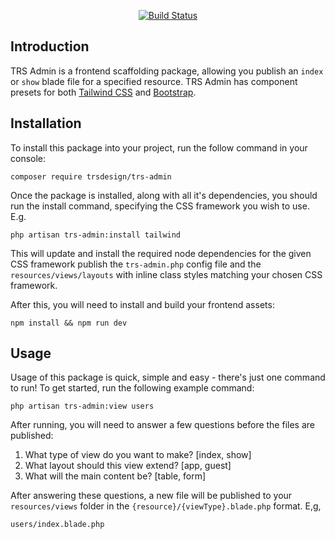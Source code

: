 <p align="center">
    <a href="https://github.com/trsdesign/trs-admin-dev/actions">
        <img src="https://github.com/trsdesign/trs-admin-dev/workflows/tests/badge.svg" alt="Build Status">
    </a>
</p>

## Introduction

TRS Admin is a frontend scaffolding package, allowing you publish an `index` or `show` blade file for a specified resource. TRS Admin has component presets for both [Tailwind CSS](https://tailwindcss.com) and [Bootstrap](http://getbootstrap.com).

## Installation

To install this package into your project, run the follow command in your console:

```
composer require trsdesign/trs-admin
```

Once the package is installed, along with all it's dependencies, you should run the install command, specifying the CSS framework you wish to use. E.g.

```
php artisan trs-admin:install tailwind
```

This will update and install the required node dependencies for the given CSS framework publish the `trs-admin.php` config file and the `resources/views/layouts` with inline class styles matching your chosen CSS framework.

After this, you will need to install and build your frontend assets:

```
npm install && npm run dev
```

## Usage

Usage of this package is quick, simple and easy - there's just one command to run! To get started, run the following example command:

```
php artisan trs-admin:view users
```

After running, you will need to answer a few questions before the files are published:

1. What type of view do you want to make? [index, show]
2. What layout should this view extend? [app, guest]
3. What will the main content be? [table, form]

After answering these questions, a new file will be published to your `resources/views` folder in the `{resource}/{viewType}.blade.php` format. E,g,

```
users/index.blade.php
```
